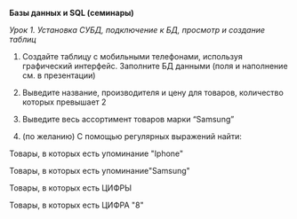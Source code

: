 **Базы данных и SQL (семинары)**

*Урок 1. Установка СУБД, подключение к БД, просмотр и создание таблиц*

  1. Создайте таблицу с мобильными телефонами, используя графический интерфейс. Заполните БД данными (поля и наполнение см. в презентации)

  2. Выведите название, производителя и цену для товаров, количество которых превышает 2

  3. Выведите весь ассортимент товаров марки “Samsung”

  4. (по желанию) С помощью регулярных выражений найти:

Товары, в которых есть упоминание "Iphone"

Товары, в которых есть упоминание"Samsung"

Товары, в которых есть ЦИФРЫ

Товары, в которых есть ЦИФРА "8"

